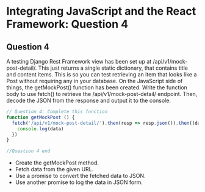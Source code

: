 # Integrating JavaScript and the React Framework: Question 4

## Question 4
A testing Django Rest Framework view has been set up at /api/v1/mock-post-detail/. This just returns a single static dictionary, that contains title and content items. This is so you can test retrieving an item that looks like a Post without requiring any in your database.
On the JavaScript side of things, the getMockPost() function has been created. Write the function body to use fetch() to retrieve the /api/v1/mock-post-detail/ endpoint. Then, decode the JSON from the response and output it to the console.


```javascript
// Question 4: Complete this function
function getMockPost () {
  fetch('/api/v1/mock-post-detail/').then(resp => resp.json()).then((data) => {
    console.log(data)
  })
}

//Question 4 end
```

- Create the getMockPost method.
- Fetch data from the given URL.
- Use a promise to convert the fetched data to JSON.
- Use another promise to log the data in JSON form.